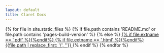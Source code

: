 ```yaml
---
layout: default
title: Claret Docs
---
```


<div class="list-group">
{% for file in site.static_files %}
	{% if file.path contains 'README.md' or file.path contains 'pages-build-version' %}
	{% else %}
	<a class="list-group-item" href="{{site.baseurl}}{{file.path}}">
		{% if file.extname == '.pdf' %}<i class="fa fa-file-pdf-o"></i>{%endif%}
		{% if file.extname == '.html' %}<i class="fa fa-globe"></i>{%endif%}		
		{{file.path | replace_first: '/', ''}}
	</a>
	{% endif %}
{% endfor %}
</ul>

